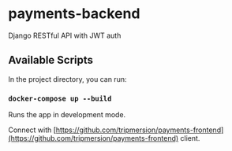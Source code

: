 # payments-backend
Django RESTful API with JWT auth

## Available Scripts

In the project directory, you can run:

### `docker-compose up --build` 

Runs the app in development mode.

Connect with [https://github.com/tripmersion/payments-frontend](https://github.com/tripmersion/payments-frontend) client.
